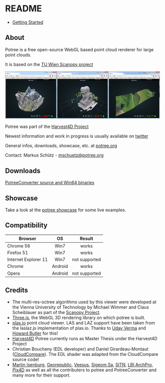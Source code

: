 
# README

* [Getting Started](./docs/getting_started.md)

## About

Potree is a free open-source WebGL based point cloud renderer for large point clouds.

It is based on the [TU Wien Scanopy project](https://www.cg.tuwien.ac.at/research/projects/Scanopy/)


<a href="http://potree.org/wp/demo/" target="_blank"> ![](./docs/images/potree_screens.png) </a>

Potree was part of the [Harvest4D Project](https://harvest4d.org/)

Newest information and work in progress is usually available on [twitter](https://twitter.com/m_schuetz)

General infos, downloads, showcase, etc. at [potree.org](http://potree.org/)

Contact: Markus Schütz - mschuetz@potree.org

## Downloads

[PotreeConverter source and Win64 binaries](https://github.com/potree/PotreeConverter/releases)

## Showcase

Take a look at the [potree showcase](http://potree.org/wp/demo/) for some live examples.

## Compatibility

| Browser              | OS      | Result        |
| -------------------- |:-------:|:-------------:|
| Chrome 56            | Win7    | works         |
| Firefox 51           | Win7    | works         |
| Internet Explorer 11 | Win7    | not supported |
| Chrome               | Android | works         |
| Opera                | Android | not supported |

## Credits

* The multi-res-octree algorithms used by this viewer were developed at the Vienna University of Technology by Michael Wimmer and Claus Scheiblauer as part of the [Scanopy Project](http://www.cg.tuwien.ac.at/research/projects/Scanopy/).
* [Three.js](https://github.com/mrdoob/three.js), the WebGL 3D rendering library on which potree is built.
* [plas.io](http://plas.io/) point cloud viewer. LAS and LAZ support have been taken from the laslaz.js implementation of plas.io. Thanks to [Uday Verma](https://twitter.com/udaykverma) and [Howard Butler](https://twitter.com/howardbutler) for this!
* [Harvest4D](https://harvest4d.org/) Potree currently runs as Master Thesis under the Harvest4D Project
* Christian Boucheny (EDL developer) and Daniel Girardeau-Montaut ([CloudCompare](http://www.danielgm.net/cc/)). The EDL shader was adapted from the CloudCompare source code!
* [Martin Isenburg](http://rapidlasso.com/), [Georepublic](http://georepublic.de/en/),
[Veesus](http://veesus.com/), [Sigeom Sa](http://www.sigeom.ch/), [SITN](http://www.ne.ch/sitn), [LBI ArchPro](http://archpro.lbg.ac.at/),  [Pix4D](http://pix4d.com/) as well as all the contributers to potree and PotreeConverter and many more for their support.
